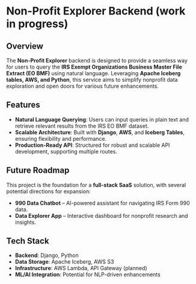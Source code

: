 # Non-Profit Explorer Backend (work in progress) 

## Overview  
The **Non-Profit Explorer** backend is designed to provide a seamless way for users to query the **IRS Exempt Organizations Business Master File Extract (EO BMF)** using natural language. Leveraging **Apache Iceberg tables, AWS, and Python**, this service aims to simplify nonprofit data exploration and open doors for various future enhancements.  

## Features  
- **Natural Language Querying**: Users can input queries in plain text and retrieve relevant results from the IRS EO BMF dataset.  
- **Scalable Architecture**: Built with **Django**, **AWS**, and **Iceberg Tables**, ensuring flexibility and performance.  
- **Production-Ready API**: Structured for robust and scalable API development, supporting multiple routes.  

## Future Roadmap  
This project is the foundation for a **full-stack SaaS** solution, with several potential directions for expansion:  
-  **990 Data Chatbot** – AI-powered assistant for navigating IRS Form 990 data.  
-  **Data Explorer App** – Interactive dashboard for nonprofit research and insights.  

## Tech Stack  
- **Backend**: Django, Python  
- **Data Storage**: Apache Iceberg, AWS S3  
- **Infrastructure**: AWS Lambda, API Gateway (planned)  
- **ML/AI Integration**: Potential for NLP-driven enhancements 
